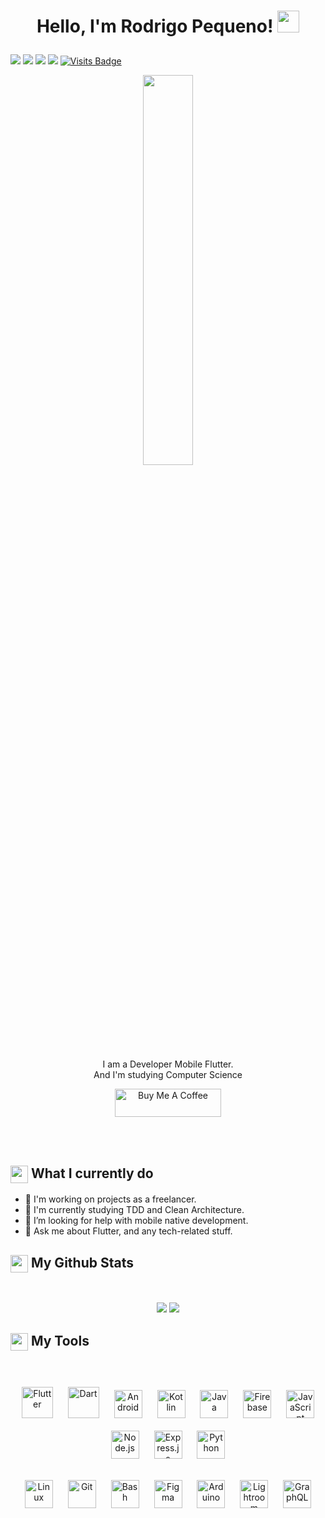 <h1><p align="center">Hello, I'm Rodrigo Pequeno! <a href="https://rahulmahesh.me/"><img src="https://media.giphy.com/media/hvRJCLFzcasrR4ia7z/giphy.gif" width="35px"></h1></a></p>
<p align = "center">
 
[<img src ="https://img.shields.io/badge/portfolio-%23.svg?&style=platisc&logo=&logoColor=white%22">](https://rodrigopequeno.github.io/#/)
[<img src="https://img.shields.io/badge/linkedin-%230077B5.svg?&style=platisc&logo=linkedin&logoColor=white" />](https://www.linkedin.com/in/rodrigopequeno/)
[<img src = "https://img.shields.io/badge/instagram-%23E4405F.svg?&style=platisc&logo=instagram&logoColor=white">](https://www.instagram.com/rodrigopeq/)
[<img src="https://img.shields.io/badge/facebook-%231877F2.svg?&style=platisc&logo=facebook&logoColor=white" />](https://www.facebook.com/rodriigopeq/) 
[![Visits Badge](https://badges.pufler.dev/visits/rodrigopequeno/rodrigopequeno?style=platisc)](https://github.com/rodrigopequeno)

</p>

<p align="center" ><img 
 src="https://media.giphy.com/media/SWoSkN6DxTszqIKEqv/giphy.gif" width="40%"/></p>


<p align="center">I am a Developer Mobile Flutter.<br/>And I'm studying Computer Science<br></p>

<p align = "center"><a href="https://www.buymeacoffee.com/rodrigopequeno" target="_blank"><img src="https://cdn.buymeacoffee.com/buttons/v2/default-blue.png" alt="Buy Me A Coffee" height="45" width="170" ></a></a></p><br><br>

<summary><h2><img src="https://emojis.slackmojis.com/emojis/images/1520808873/3643/cool-doge.gif?1520808873" align="center"
                width="28" /> What I currently do</h2></summary>

- 🔭 I'm working on projects as a freelancer.
- 📑 I'm currently studying TDD and Clean Architecture.
- 🤔 I’m looking for help with mobile native development.
- 💬 Ask me about Flutter, and any tech-related stuff.


<summary><h2><img src="https://slackmojis.com/emojis/8712-github/download" align="center"
                width="28" /> My Github Stats</h2> </summary>

<br>

<p align = "center">
  <img src = "https://github-readme-stats.vercel.app/api?username=rodrigopequeno&show_icons=true&count_private=true&theme=vue&hide=issues&line_height=18">
  <img src = "https://github-readme-streak-stats.herokuapp.com/?user=rodrigopequeno&line_height=18">
</p>

<summary><h2><img src="https://slackmojis.com/emojis/8818-computer-fire/download" align="center"
                width="28" /> My Tools</h2></summary>

<br>

<div align="center">
<p>
<img style="margin: 10px" src="https://profilinator.rishav.dev/skills-assets/flutterio-icon.svg" alt="Flutter" height="50"/>
<img style="margin: 10px" src="https://profilinator.rishav.dev/skills-assets/dartlang-icon.svg" alt="Dart" height="50"/>
<img style="margin: 10px" src="https://profilinator.rishav.dev/skills-assets/android-original-wordmark.svg" alt="Android" height="45"/>
<img style="margin: 10px" src="https://profilinator.rishav.dev/skills-assets/kotlinlang-icon.svg" alt="Kotlin" height="45"/>
<img style="margin: 10px" src="https://profilinator.rishav.dev/skills-assets/java-original-wordmark.svg" alt="Java" height="45"/>
<img style="margin: 10px" src="https://profilinator.rishav.dev/skills-assets/firebase.png" alt="Firebase" height="45"/>
<img style="margin: 10px" src="https://profilinator.rishav.dev/skills-assets/javascript-original.svg" alt="JavaScript" height="45"/>
<img style="margin: 10px" src="https://profilinator.rishav.dev/skills-assets/nodejs-original-wordmark.svg" alt="Node.js" height="45"/>
<img style="margin: 10px" src="https://profilinator.rishav.dev/skills-assets/express-original-wordmark.svg" alt="Express.js" height="45"/>
<img style="margin: 10px" src="https://profilinator.rishav.dev/skills-assets/python-original.svg" alt="Python" height="45"/>
</p>
<img style="margin: 10px" src="https://profilinator.rishav.dev/skills-assets/linux-original.svg" alt="Linux" height="45"/>
<img style="margin: 10px" src="https://profilinator.rishav.dev/skills-assets/git-scm-icon.svg" alt="Git" height="45"/>
<img style="margin: 10px" src="https://profilinator.rishav.dev/skills-assets/gnu_bash-icon.svg" alt="Bash" height="45"/>
<img style="margin: 10px" src="https://profilinator.rishav.dev/skills-assets/figma-icon.svg" alt="Figma" height="45"/>
<img style="margin: 10px" src="https://profilinator.rishav.dev/skills-assets/arduino.png" alt="Arduino" height="45"/>
<img style="margin: 10px" src="https://profilinator.rishav.dev/skills-assets/lightroom.png" alt="Lightroom" height="45"/>
<img style="margin: 10px" src="https://profilinator.rishav.dev/skills-assets/graphql.png" alt="GraphQL" height="45"/>
</div>
